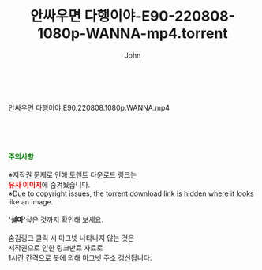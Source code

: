 ﻿---
layout: post
title:  "안싸우면 다행이야-E90-220808-1080p-WANNA-mp4.torrent"
author: John
categories: [ 방송/음악 ]
tags: [  ]
image:  
description: "안싸우면 다행이야-E90-220808-1080p-WANNA-mp4 torrent 정보 공유"
toc: true
toc_sticky: true
---

<br>
<div class="view-img">
<a class="view_image" href="https://torrentmobile60.com/bbs/view_image.php?fn=%2Fdata%2Ffile%2Fmusic%2F3735182707_MTQJaA73_c5b9c77cb4b192cfe5241d4732e3ceb8d53d6e31.jpg" target="_blank"><img alt="" class="img-tag" content="https://torrentmobile60.com/data/file/music/3735182707_MTQJaA73_c5b9c77cb4b192cfe5241d4732e3ceb8d53d6e31.jpg" itemprop="image" src="https://torrentmobile60.com/data/file/music/3735182707_MTQJaA73_c5b9c77cb4b192cfe5241d4732e3ceb8d53d6e31.jpg"/></a></div><div class="view-content" itemprop="description">
<p>안싸우면 다행이야.E90.220808.1080p.WANNA.mp4<br/></p> </div>
    
<br><br><br>
<p data-ke-size="size16"><b><span style="color: green;">주의사항</span></b><br /><br />※저작권 문제로 인해 토렌트 다운로드 링크는<br /><b><span style="color: red;">유사 이미지</span></b>에 숨겨뒀습니다.<br />※Due to copyright issues, the torrent download link is hidden where it looks like an image.<br /><br /><b>'설마'</b>싶은 것까지 확인해 보세요.<br /><br />숨김링크 클릭 시 마그넷 나타나지 않는 것은<br />저작권으로 인한 링크만료 자료로<br />1시간 간격으로 봇에 의해 마그넷 주소 갱신됩니다.</p>
